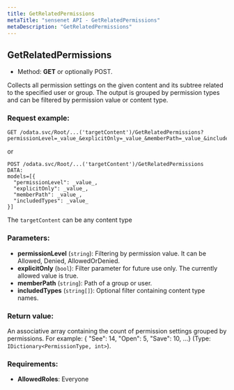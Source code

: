 ```yaml
---
title: GetRelatedPermissions
metaTitle: "sensenet API - GetRelatedPermissions"
metaDescription: "GetRelatedPermissions"
---
```


## GetRelatedPermissions
- Method: **GET** or optionally POST.

Collects all permission settings on the given content and its subtree related to the specified user or group.
 The output is grouped by permission types and can be filtered by permission value or content type.

### Request example:

```
GET /odata.svc/Root/...('targetContent')/GetRelatedPermissions?permissionLevel=_value_&explicitOnly=_value_&memberPath=_value_&includedTypes=_value_
```
or
```
POST /odata.svc/Root/...('targetContent')/GetRelatedPermissions
DATA:
models=[{
  "permissionLevel": _value_, 
  "explicitOnly": _value_, 
  "memberPath": _value_, 
  "includedTypes": _value_
}]
```
The `targetContent` can be any content type
### Parameters:
- **permissionLevel** (`string`): Filtering by permission value. It can be Allowed, Denied, AllowedOrDenied.
- **explicitOnly** (`bool`): Filter parameter for future use only. The currently allowed value is true.
- **memberPath** (`string`): Path of a group or user.
- **includedTypes** (`string[]`): Optional filter containing content type names.

### Return value:
An associative array containing the count of permission settings grouped by permissions. For example:
 { "See": 14, "Open": 5, "Save": 10, ...} (Type: `IDictionary<PermissionType, int>`).

### Requirements:
- **AllowedRoles**: Everyone

